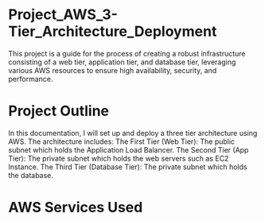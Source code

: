# Project_AWS_3-Tier_Architecture_Deployment
This project is a guide for the process of creating a robust infrastructure consisting of a web tier, application tier, and database tier, leveraging various AWS resources to ensure high availability, security, and performance.
# Project Outline
In this documentation, I will set up and deploy a three tier architecture using AWS. The architecture includes:
The First Tier (Web Tier): The public subnet which holds the Application Load Balancer.
The Second Tier (App Tier): The private subnet which holds the web servers such as EC2 Instance.
The Third Tier (Database Tier): The private subnet which holds the database.
# AWS Services Used
